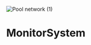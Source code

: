 ![Pool network (1)](https://user-images.githubusercontent.com/26988415/126408603-4648f67c-3cd1-4f89-874f-03ebfefe868e.png)
# MonitorSystem

